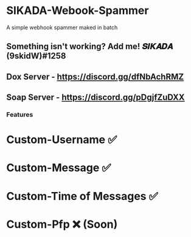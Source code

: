 # SIKADA-Webook-Spammer
A simple webhook spammer maked in batch


## Something isn't working? Add me! 𝑺𝑰𝑲𝑨𝑫𝑨 (9skidW)#1258
## Dox Server - https://discord.gg/dfNbAchRMZ
## Soap Server - https://discord.gg/pDgjfZuDXX

### Features
# Custom-Username ✅
# Custom-Message ✅
# Custom-Time of Messages ✅
# Custom-Pfp ❌ (Soon)
